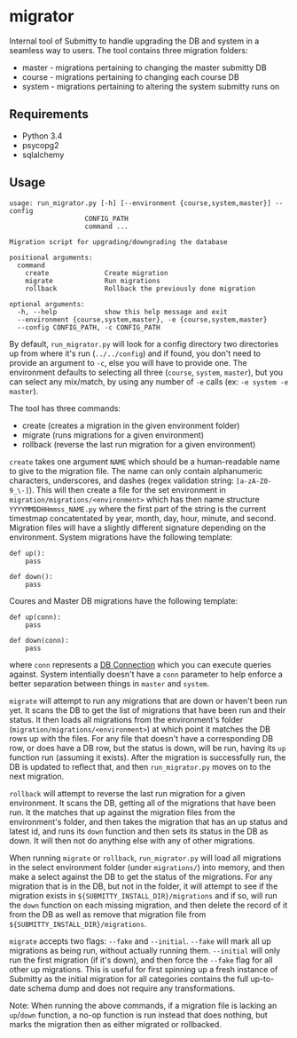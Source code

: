 migrator
========

Internal tool of Submitty to handle upgrading the DB and system in a seamless way to
users. The tool contains three migration folders:
* master - migrations pertaining to changing the master submitty DB
* course - migrations pertaining to changing each course DB
* system - migrations pertaining to altering the system submitty runs on

Requirements
------------
* Python 3.4
* psycopg2
* sqlalchemy

Usage
-----
```
usage: run_migrator.py [-h] [--environment {course,system,master}] --config
                   CONFIG_PATH
                   command ...

Migration script for upgrading/downgrading the database

positional arguments:
  command
    create              Create migration
    migrate             Run migrations
    rollback            Rollback the previously done migration

optional arguments:
  -h, --help            show this help message and exit
  --environment {course,system,master}, -e {course,system,master}
  --config CONFIG_PATH, -c CONFIG_PATH
 ```
 
By default, `run_migrator.py` will look for a config directory two directories up 
from where it's run (`../../config`) and if found, you don't need to provide
an argument to `-c`, else you will have to provide one. The environment
defaults to selecting all three (`course`, `system`, `master`), but you can
select any mix/match, by using any number of `-e` calls (ex: `-e system -e master`).
 
The tool has three commands:
* create (creates a migration in the given environment folder)
* migrate (runs migrations for a given environment)
* rollback (reverse the last run migration for a given environment)
 
`create` takes one argument `NAME` which should be a human-readable name to give
to the migration file. The name can only contain alphanumeric characters, underscores,
and dashes (regex validation string: `[a-zA-Z0-9_\-]`). This will then create a file
for the set environment in `migration/migrations/<environment>` which has then name
structure `YYYYMMDDHHmmss_NAME.py` where the first part of the string is the current
timestmap concatentated by year, month, day, hour, minute, and second. Migration
files will have a slightly different signature depending on the environment. System
migrations have the following template:
```
def up():
    pass

def down():
    pass
```

Coures and Master DB migrations have the following template:
```
def up(conn):
    pass

def down(conn):
    pass
```
where `conn` represents a [DB Connection](https://www.python.org/dev/peps/pep-0249/)
which you can execute queries against. System intentially doesn't have a `conn`
parameter to help enforce a better separation between things in `master` and `system`.

`migrate` will attempt to run any migrations that are down or haven't been run yet.
It scans the DB to get the list of migrations that have been run and their status.
It then loads all migrations from the environment's folder 
(`migration/migrations/<environment>`) at which point it matches the DB rows up with
the files. For any file that doesn't have a corresponding DB row, or does have a DB
row, but the status is down, will be run, having its `up` function run (assuming it
exists). After the migration is successfully run, the DB is updated to reflect that,
and then `run_migrator.py` moves on to the next migration.

`rollback` will attempt to reverse the last run migration for a given environment.
It scans the DB, getting all of the migrations that have been run. It the matches
that up against the migration files from the environment's folder, and then takes
the migration that has an up status and latest id, and runs its `down` function and
then sets its status in the DB as down. It will then not do anything else with any
of other migrations.

When running `migrate` or `rollback`, `run_migrator.py` will load all migrations in the
select environment folder (under `migrations/`) into memory, and then make a select
against the DB to get the status of the migrations. For any migration that is in
the DB, but not in the folder, it will attempt to see if the migration exists
in `${SUBMITTY_INSTALL_DIR}/migrations` and if so, will run the `down` function
on each missing migration, and then delete the record of it from the DB as well as
remove that migration file from `${SUBMITTY_INSTALL_DIR}/migrations`.
 
`migrate` accepts two flags: `--fake` and `--initial`. `--fake` will mark all up migrations
as being run, without actually running them. `--initial` will only run the first migration 
(if it's down), and then force the `--fake` flag for all other up migrations. This is 
useful for first spinning up a fresh instance of Submitty as the initial migration for 
all categories contains the full up-to-date schema dump and does not require any 
transformations.

Note: When running the above commands, if a migration file is lacking an `up`/`down`
function, a no-op function is run instead that does nothing, but marks the migration
then as either migrated or rollbacked.
